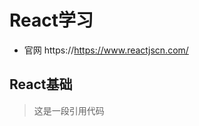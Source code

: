 <!-- 一级标题 -->
# React学习 
<!-- *表示列表 -->
* 官网 https://https://www.reactjscn.com/

<!-- 二级标题 -->
## React基础

> 这是一段引用代码


